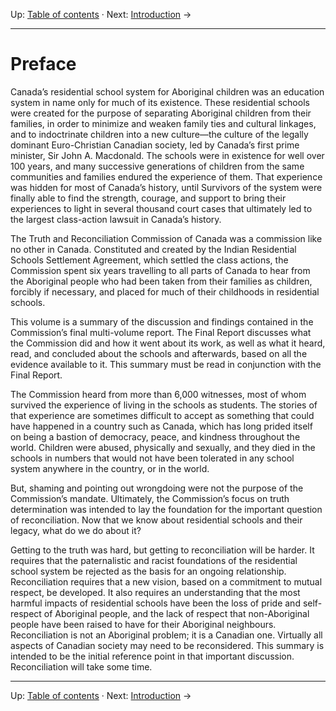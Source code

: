 Up: [Table of contents](/trc/#table-of-contents) &middot; Next: [Introduction](/trc/introduction) &rarr;

_________________

# Preface

Canada’s residential school system for Aboriginal children was an education system in name only for much of its existence. These residential schools were created for the purpose of separating Aboriginal children from their families, in order to minimize and weaken family ties and cultural linkages, and to indoctrinate children into a new culture—the culture of the legally dominant Euro-Christian Canadian society, led by Canada’s first prime minister, Sir John A. Macdonald. The schools were in existence for well over 100 years, and many successive generations of children from the same communities and families endured the experience of them. That experience was hidden for most of Canada’s history, until Survivors of the system were finally able to find the strength, courage, and support to bring their experiences to light in several thousand court cases that ultimately led to the largest class-action lawsuit in Canada’s history.

The Truth and Reconciliation Commission of Canada was a commission like no other in Canada. Constituted and created by the Indian Residential Schools Settlement Agreement, which settled the class actions, the Commission spent six years travelling to all parts of Canada to hear from the Aboriginal people who had been taken from their families as children, forcibly if necessary, and placed for much of their childhoods in residential schools.

This volume is a summary of the discussion and findings contained in the Commission’s final multi-volume report. The Final Report discusses what the Commission did and how it went about its work, as well as what it heard, read, and concluded about the schools and afterwards, based on all the evidence available to it. This summary must be read in conjunction with the Final Report.

The Commission heard from more than 6,000 witnesses, most of whom survived the experience of living in the schools as students. The stories of that experience are sometimes difficult to accept as something that could have happened in a country such as Canada, which has long prided itself on being a bastion of democracy, peace, and kindness throughout the world. Children were abused, physically and sexually, and they died in the schools in numbers that would not have been tolerated in any school system anywhere in the country, or in the world.

But, shaming and pointing out wrongdoing were not the purpose of the Commission’s mandate. Ultimately, the Commission’s focus on truth determination was intended to lay the foundation for the important question of reconciliation. Now that we know about residential schools and their legacy, what do we do about it?

Getting to the truth was hard, but getting to reconciliation will be harder. It requires that the paternalistic and racist foundations of the residential school system be rejected as the basis for an ongoing relationship. Reconciliation requires that a new vision, based on a commitment to mutual respect, be developed. It also requires an understanding that the most harmful impacts of residential schools have been the loss of pride and self-respect of Aboriginal people, and the lack of respect that non-Aboriginal people have been raised to have for their Aboriginal neighbours. Reconciliation is not an Aboriginal problem; it is a Canadian one. Virtually all aspects of Canadian society may need to be reconsidered. This summary is intended to be the initial reference point in that important discussion. Reconciliation will take some time.

______________
Up: [Table of contents](/trc/#table-of-contents) &middot; Next: [Introduction](/trc/introduction) &rarr;
